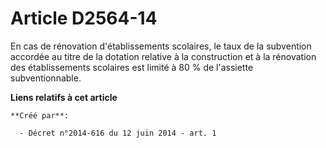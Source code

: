 # Article D2564-14

En cas de rénovation d'établissements scolaires, le taux de la subvention accordée au titre de la dotation relative à la
construction et à la rénovation des établissements scolaires est limité à 80 % de l'assiette subventionnable.

**Liens relatifs à cet article**

	**Créé par**:

	  - Décret n°2014-616 du 12 juin 2014 - art. 1
